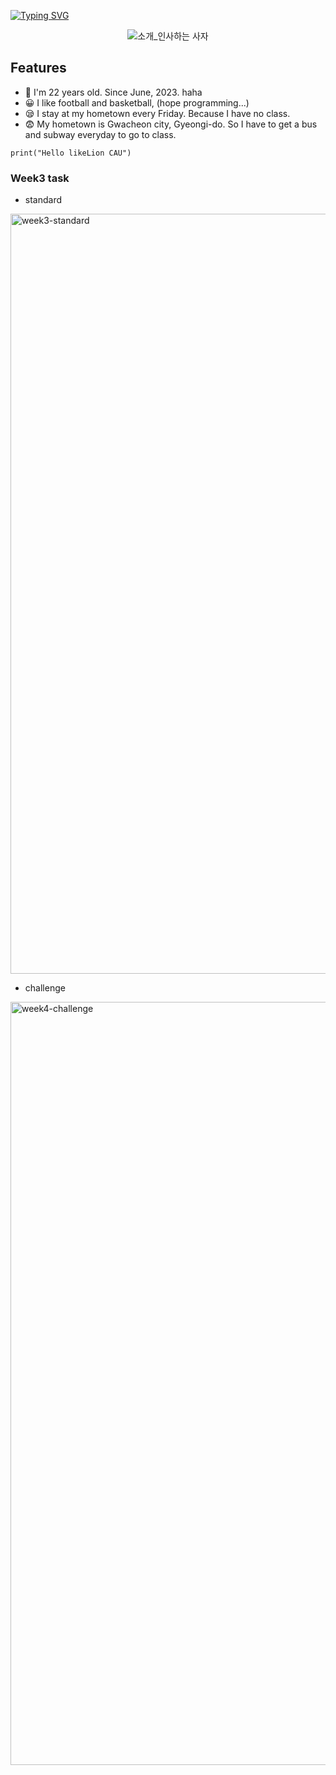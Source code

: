 [![Typing SVG](https://readme-typing-svg.herokuapp.com?size=30&duration=4500&color=F77500&width=600&lines=%F0%9F%A6%81_Welcome_Byeongrok_Min_%F0%9F%A6%81+)](https://git.io/typing-svg)

<div align="center">

![소개_인사하는 사자](https://user-images.githubusercontent.com/81146131/221498526-e2db6afd-e36d-447c-ab58-58069793bedf.gif)


</div>

## Features

- 🤭 I'm 22 years old. Since June, 2023. haha
- 😀 I like football and basketball, (hope programming...)
- 😪 I stay at my hometown every Friday. Because I have no class.
- 😨 My hometown is Gwacheon city, Gyeongi-do. So I have to get a bus and subway everyday to go to class.

```
print("Hello likeLion CAU")
```

### Week3 task

- standard
<img width="1216" alt="week3-standard" src="https://user-images.githubusercontent.com/96538554/228159042-21b132d0-eeef-4ffb-a04f-666502d5d791.png">

- challenge
<img width="1221" alt="week4-challenge" src="https://user-images.githubusercontent.com/96538554/228159072-0b46d98e-c19a-4838-b95b-45874a388e30.png">




